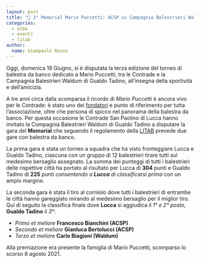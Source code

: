 ```yaml
---
layout: post
title: "🎯 3° Memorial Mario Puccetti: ACSP vs Campagnia Balestrieri Waldum"
categories:
  - albo
  - eventi
  - litab
author:
  name: Giampaolo Russo
---
```


Oggi, domenica 19 Giugno, si è disputata la terza edizione del torneo di balestra da banco dedicato a Mario Puccetti, tra le Contrade e la Campagnia Balestrieri Waldum di Gualdo Tadino, all’insegna della sportività e dell’amicizia.

<!-- more -->

A tre anni circa dalla scomparsa il ricordo di *Mario Puccetti* è ancora vivo per le Contrade: è stato uno dei [fondatori](https://consanpaolino.org/2019/nascita-associazione-contrade-san-paolino) e punto di riferimento per tutta l’associazione, oltre che persona di spicco nel panorama della balestra da banco. Per questa occasione le Contrade San Paolino di Lucca hanno invitato la Compagnia Balestrieri Waldum di Gualdo Tadino a disputare la gara del **Memorial** che seguendo il regolamento della [LITAB](https://www.litab.net) prevede due gare con balestra da banco.

La prima gara è stata un torneo a squadra che ha visto fronteggiare Lucca e Gualdo Tadino, ciascuna con un gruppo di 12 balestrieri tirare tutti sul  medesimo bersaglio assegnato. La somma dei punteggi di tutti i balestrieri delle rispettive città ha portato al risultato per Lucca di **304** punti e Gualdo Tadino di **225** punti *consentendo a **Lucca** di classificarsi prima* con un ampio margine.

La seconda gara è stata il tiro al corniolo dove tutti i balestrieri di entrambe le città hanno gareggiato mirando al medesimo bersaglio per il miglior tiro.
Qui di seguito la classifica finale dove **Lucca** si aggiudica il *1° e 2° posto*, **Gualdo Tadino** il *3°*:

* *Primo et meliore* **Francesco Bianchini (ACSP)**
* *Secondo et meliore* **Gianluca Bertolucci (ACSP)**
* *Terzo et meliore* **Carlo Biagioni (Waldum)**

Alla premiazione era presente la famiglia di Mario Puccetti, scomparso lo scorso 8 agosto 2021.
